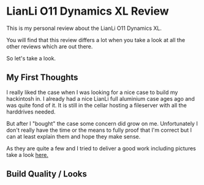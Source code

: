 # LianLi O11 Dynamics XL Review

This is my personal review about the LianLi O11 Dynamics XL.

You will find that this review differs a lot when you take a look at all the other reviews which are out there. 

So let's take a look.

## My First Thoughts

I really liked the case when I was looking for a nice case to build my hackintosh in. I already had a nice LianLi full aluminium case ages ago and was quite fond of it. It is still in the cellar hosting a fileserver with all the harddrives needed.

But after I "bought" the case some concern did grow on me. Unfortunately I don't really have the time or the means to fully proof that I'm correct  but I can at least explain them and hope they make sense.

As they are quite a few and I tried to deliver a good work including pictures take a look [here.](airflow-in-the-lianli-o11-dynamics-xl.md)

## Build Quality / Looks

